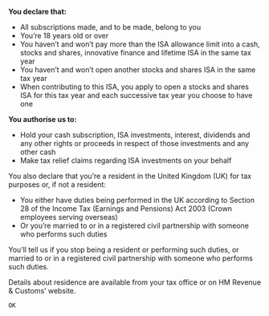 **You declare that:**
+ All subscriptions made, and to be made, belong to you 
+ You’re 18 years old or over
+ You haven’t and won’t pay more than the ISA allowance limit into a cash, stocks and shares, innovative finance and lifetime ISA in the same tax year 
+ You haven’t and won’t open another stocks and shares ISA in the same tax year 
+ When contributing to this ISA, you apply to open a stocks and shares ISA for this tax year and each successive tax year you choose to have one 

**You authorise us to:** 
+ Hold your cash subscription, ISA investments, interest, dividends and any other rights or proceeds in respect of those investments and any other cash
+ Make tax relief claims regarding ISA investments on your behalf 

You also declare that you’re a resident in the United Kingdom (UK) for tax purposes or, if not a resident: 
+ You either have duties being performed in the UK according to Section 28 of the Income Tax (Earnings and Pensions) Act 2003 (Crown employees serving overseas) 
+ Or you’re married to or in a registered civil partnership with someone who performs such duties 

You’ll tell us if you stop being a resident or performing such duties, or married to or in a registered civil partnership with someone who performs such duties.

Details about residence are available from your tax office or on HM Revenue & Customs’ website.

`OK `
